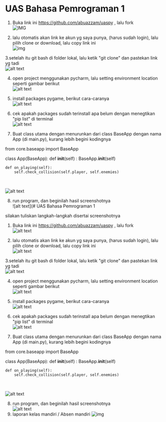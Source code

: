 # UAS Bahasa Pemrograman 1


1. Buka link ini https://github.com/abuazzam/uaspy , lalu fork <br/>
![IMG](https://github.com/Jahidin123/uaspy/blob/master/fork.PNG)

2. lalu otomatis akan link ke akun yg saya punya, (harus sudah login), lalu pilih clone or download, lalu copy link ini<br/>
![img](https://github.com/Jahidin123/uaspy/blob/master/clone.PNG)

3.setelah itu git bash di folder lokal, lalu ketik "git clone" dan pastekan link yg tadi<br/>
![alt text](https://raw.githubusercontent.com/arkyana/uaspy/master/ss/3.png)


4. open project menggunakan pycharm, lalu setting environment location seperti gambar berikut </br>
![alt text](https://raw.githubusercontent.com/arkyana/uaspy/master/ss/5.png)

5. install packages pygame, berikut cara-caranya </br>
![alt text](https://raw.githubusercontent.com/arkyana/uaspy/master/ss/6.png)

6. cek apakah packages sudah terinstall apa belum dengan menegtikan "pip list" di terminal </br>
![alt text](https://raw.githubusercontent.com/arkyana/uaspy/master/ss/7.png)

7. Buat class utama dengan menurunkan dari class BaseApp dengan nama App (di main.py), kurang lebih begini kodingnya </br>
   
from core.baseapp import BaseApp

class App(BaseApp):
    def __init__(self) :
        BaseApp.__init__(self)

    def on_playing(self):
        self.check_collision(self.player, self.enemies)

<br/>

![alt text](https://raw.githubusercontent.com/arkyana/uaspy/master/ss/langkah.png)

8. run program, dan beginilah hasil screenshotnya </br>
![alt text](# UAS Bahasa Pemrograman 1

silakan tuliskan langkah-langkah disertai screenshotnya

1. Buka link ini https://github.com/abuazzam/uaspy , lalu fork <br/>
![alt text](https://raw.githubusercontent.com/arkyana/uaspy/master/ss/1.png)

2. lalu otomatis akan link ke akun yg saya punya, (harus sudah login), lalu pilih clone or download, lalu copy link ini<br/>
![alt text](https://raw.githubusercontent.com/arkyana/uaspy/master/ss/2.png)

3.setelah itu git bash di folder lokal, lalu ketik "git clone" dan pastekan link yg tadi<br/>
![alt text](https://raw.githubusercontent.com/arkyana/uaspy/master/ss/3.png)


4. open project menggunakan pycharm, lalu setting environment location seperti gambar berikut </br>
![alt text](https://raw.githubusercontent.com/arkyana/uaspy/master/ss/5.png)

5. install packages pygame, berikut cara-caranya </br>
![alt text](https://raw.githubusercontent.com/arkyana/uaspy/master/ss/6.png)

6. cek apakah packages sudah terinstall apa belum dengan menegtikan "pip list" di terminal </br>
![alt text](https://raw.githubusercontent.com/arkyana/uaspy/master/ss/7.png)

7. Buat class utama dengan menurunkan dari class BaseApp dengan nama App (di main.py), kurang lebih begini kodingnya </br>
   
from core.baseapp import BaseApp

class App(BaseApp):
    def __init__(self) :
        BaseApp.__init__(self)

    def on_playing(self):
        self.check_collision(self.player, self.enemies)

<br/>

![alt text](https://raw.githubusercontent.com/arkyana/uaspy/master/ss/langkah.png)

8. run program, dan beginilah hasil screenshotnya </br>
![alt text](https://raw.githubusercontent.com/arkyana/uaspy/master/ss/ss.png)
9. laporan kelas mandiri / Absen mandiri
![img]()

